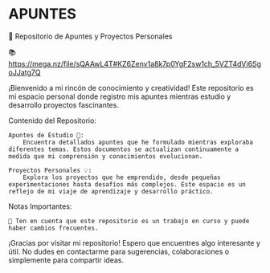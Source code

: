 # APUNTES 
🚀 Repositorio de Apuntes y Proyectos Personales 

📚 https://mega.nz/file/sQAAwL4T#KZ6Zenv1a8k7p0YgF2sw1ch_5VZT4dVi6SgoJJatg7Q

 
¡Bienvenido a mi rincón de conocimiento y creatividad! Este repositorio es mi espacio personal donde registro mis apuntes mientras estudio y desarrollo proyectos fascinantes.

Contenido del Repositorio:

    Apuntes de Estudio 📖:
        Encuentra detallados apuntes que he formulado mientras exploraba diferentes temas. Estos documentos se actualizan continuamente a medida que mi comprensión y conocimientos evolucionan.

    Proyectos Personales 💡:
        Explora los proyectos que he emprendido, desde pequeñas experimentaciones hasta desafíos más complejos. Este espacio es un reflejo de mi viaje de aprendizaje y desarrollo práctico.

Notas Importantes:

    🚨 Ten en cuenta que este repositorio es un trabajo en curso y puede haber cambios frecuentes.

¡Gracias por visitar mi repositorio! Espero que encuentres algo interesante y útil. No dudes en contactarme para sugerencias, colaboraciones o simplemente para compartir ideas.
